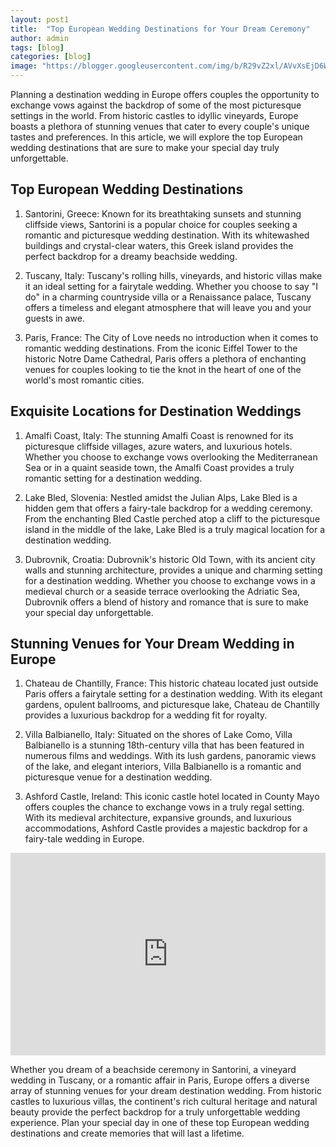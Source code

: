 ```yaml
---
layout: post1
title:  "Top European Wedding Destinations for Your Dream Ceremony"
author: admin
tags: [blog]
categories: [blog]
image: "https://blogger.googleusercontent.com/img/b/R29vZ2xl/AVvXsEjD6WvjBI65weDgSIoRSFyL02-0tNPhJDW2FsuZ6BA3kM8cZsXPxo5J-bf8Z5BMfeZlnvgOtTbcGFhJMNm2EtbU7sOiVh9F0mg_YQYs54GX6lmgzsTz2M7-hTUzKMtF6Y_c45K81n7ZHZVe9CBuUT8GzvvMFBoo2IHWQwmcYvIWDLFdw2hxIF2LQ0yU7MSq/s1600/20240420_094440.jpg"
---
```




<p>Planning a destination wedding in Europe offers couples the opportunity to exchange vows against the backdrop of some of the most picturesque settings in the world. From historic castles to idyllic vineyards, Europe boasts a plethora of stunning venues that cater to every couple's unique tastes and preferences. In this article, we will explore the top European wedding destinations that are sure to make your special day truly unforgettable.</p>
<h2>Top European Wedding Destinations</h2>
<ol>
<li>
<p>Santorini, Greece: Known for its breathtaking sunsets and stunning cliffside views, Santorini is a popular choice for couples seeking a romantic and picturesque wedding destination. With its whitewashed buildings and crystal-clear waters, this Greek island provides the perfect backdrop for a dreamy beachside wedding.</p>
</li>
<li>
<p>Tuscany, Italy: Tuscany's rolling hills, vineyards, and historic villas make it an ideal setting for a fairytale wedding. Whether you choose to say &quot;I do&quot; in a charming countryside villa or a Renaissance palace, Tuscany offers a timeless and elegant atmosphere that will leave you and your guests in awe.</p>
</li>
<li>
<p>Paris, France: The City of Love needs no introduction when it comes to romantic wedding destinations. From the iconic Eiffel Tower to the historic Notre Dame Cathedral, Paris offers a plethora of enchanting venues for couples looking to tie the knot in the heart of one of the world's most romantic cities.</p>
</li>
</ol>
<h2>Exquisite Locations for Destination Weddings</h2>
<ol>
<li>
<p>Amalfi Coast, Italy: The stunning Amalfi Coast is renowned for its picturesque cliffside villages, azure waters, and luxurious hotels. Whether you choose to exchange vows overlooking the Mediterranean Sea or in a quaint seaside town, the Amalfi Coast provides a truly romantic setting for a destination wedding.</p>
</li>
<li>
<p>Lake Bled, Slovenia: Nestled amidst the Julian Alps, Lake Bled is a hidden gem that offers a fairy-tale backdrop for a wedding ceremony. From the enchanting Bled Castle perched atop a cliff to the picturesque island in the middle of the lake, Lake Bled is a truly magical location for a destination wedding.</p>
</li>
<li>
<p>Dubrovnik, Croatia: Dubrovnik's historic Old Town, with its ancient city walls and stunning architecture, provides a unique and charming setting for a destination wedding. Whether you choose to exchange vows in a medieval church or a seaside terrace overlooking the Adriatic Sea, Dubrovnik offers a blend of history and romance that is sure to make your special day unforgettable.</p>
</li>
</ol>
<h2>Stunning Venues for Your Dream Wedding in Europe</h2>
<ol>
<li>
<p>Chateau de Chantilly, France: This historic chateau located just outside Paris offers a fairytale setting for a destination wedding. With its elegant gardens, opulent ballrooms, and picturesque lake, Chateau de Chantilly provides a luxurious backdrop for a wedding fit for royalty.</p>
</li>
<li>
<p>Villa Balbianello, Italy: Situated on the shores of Lake Como, Villa Balbianello is a stunning 18th-century villa that has been featured in numerous films and weddings. With its lush gardens, panoramic views of the lake, and elegant interiors, Villa Balbianello is a romantic and picturesque venue for a destination wedding.</p>
</li>
<li>
<p>Ashford Castle, Ireland: This iconic castle hotel located in County Mayo offers couples the chance to exchange vows in a truly regal setting. With its medieval architecture, expansive grounds, and luxurious accommodations, Ashford Castle provides a majestic backdrop for a fairy-tale wedding in Europe.</p>
</li>
</ol>
<iframe width="100%" height="324" src="https://www.youtube.com/embed/cztOleDCFN4" title="Top European Wedding Destinations for Your Dream Ceremony" frameborder="0" allow="accelerometer; autoplay; clipboard-write; encrypted-media; gyroscope; picture-in-picture; web-share" referrerpolicy="strict-origin-when-cross-origin" allowfullscreen=""></iframe>
<p>Whether you dream of a beachside ceremony in Santorini, a vineyard wedding in Tuscany, or a romantic affair in Paris, Europe offers a diverse array of stunning venues for your dream destination wedding. From historic castles to luxurious villas, the continent's rich cultural heritage and natural beauty provide the perfect backdrop for a truly unforgettable wedding experience. Plan your special day in one of these top European wedding destinations and create memories that will last a lifetime.</p>

